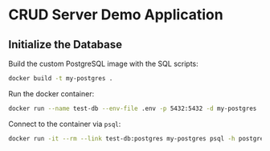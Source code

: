 # CRUD Server Demo Application

## Initialize the Database

Build the custom PostgreSQL image with the SQL scripts:
```bash
docker build -t my-postgres .
```

Run the docker container:
```bash
docker run --name test-db --env-file .env -p 5432:5432 -d my-postgres
```

Connect to the container via `psql`:
```bash
docker run -it --rm --link test-db:postgres my-postgres psql -h postgres -U postgres
```